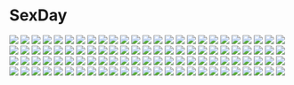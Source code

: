 # SexDay
![](https://konachan.com/image/9b2589f6b1bef752cc28be57cf9c1713/Konachan.com%20-%2039299%20blonde_hair%20green_eyes%20hayate_no_gotoku%20long_hair%20sanzenin_nagi%20school_uniform%20skirt%20thighhighs%20twintails.jpg)
![](https://konachan.com/jpeg/985662bf24ba05c9cb704fc6105f46a4/Konachan.com%20-%20241478%20cosmog%20lillie_%28pokemon%29%20pokemon%20shiimo.jpg)
![](https://konachan.com/image/b1b02d23e31a4a4778131402b263a4fd/Konachan.com%20-%20128527%20.flow%20blood%20braids%20chainsaw%20dark%20dress%20group%20knife%20kuroha_ai%20lcddem%20long_hair%20madotsuki%20red_eyes%20sabitsuki%20skirt%20sword%20urotsuki%20usotsuki%20weapon.jpg)
![](https://konachan.com/image/cdcbef54d08c61c3629266d71e10c760/Konachan.com%20-%20219258%20aqua_eyes%20aqua_hair%20bed%20breasts%20hatsune_miku%20kazu-chan%20long_hair%20nipples%20nude%20pussy%20uncensored%20vocaloid.jpg)
![](https://konachan.com/image/e6302f21ad9378ab313968891639ed76/Konachan.com%20-%2050173%20noda_megumi_%28artist%29%20nue%20tayutama.jpg)
![](https://konachan.com/image/cc6f49f2e36d32fc649940f40b101341/Konachan.com%20-%20223033%20airship%20bow%20brown_hair%20building%20city%20garter_belt%20gun%20headdress%20maid%20orange_eyes%20raika9%20short_hair%20stockings%20thighhighs%20tree%20weapon%20wristwear.jpg)
![](https://konachan.com/image/16da441f9b78647067120603900da41d/Konachan.com%20-%2010147%20club_maniax%20stairs%20yuuki_tatsuya.jpg)
![](https://konachan.com/image/a34bd7afd603b1eb79739158339e342d/Konachan.com%20-%2068127%20goth-loli%20jpeg_artifacts%20lolita_fashion%20murohime_oruko.jpg)
![](https://konachan.com/image/4d50d9d3aeb10a8ccfbe8ebad29569cd/Konachan.com%20-%20113338%20animal_ears%20black_hair%20catgirl%20forest%20foxgirl%20green%20haruno%20hat%20night%20original%20stars%20tail%20tree%20white_hair.jpg)
![](https://konachan.com/image/d523dbbb69970a3d71eadd94103419f7/Konachan.com%20-%2057103%20kantoku%20scan%20tagme%20tagme_%28character%29%20third-party_edit%20watermark%20white.jpg)
![](https://konachan.com/image/1018b317f0485297bed904a19f8544f7/Konachan.com%20-%2096286%20chibi%20kagamine_rin%20valentine%20vocaloid.jpg)
![](https://konachan.com/image/79f1e8303c8e78487d513489de411f12/Konachan.com%20-%2073354%20flyable_heart%20inaba_yui%20itou_noiji%20kujou_kururi%20loli%20minase_sakurako%20ribbons%20school_uniform%20shirasagi_mayuri%20sumeragi_amane%20thighhighs.jpg)
![](https://konachan.com/image/4affcb69e1657b6fb7644defcbf687b4/Konachan.com%20-%20164894%20japanese_clothes%20kimono%20moyiche%20original%20space.jpg)
![](https://konachan.com/jpeg/477355c17618660078c9dc5c7f45c05a/Konachan.com%20-%2025218%20pani_poni_dash%20rebecca_miyamoto.jpg)
![](https://konachan.com/jpeg/7cee72afc9ddbd19dec517e5de5c66dc/Konachan.com%20-%2079616%20anus%20blush%20brown_eyes%20fingering%20flat_chest%20k-on%21%20nakano_azusa%20nipples%20pussy%20school_uniform%20spread_legs%20spread_pussy%20twintails%20uncensored.jpg)
![](https://konachan.com/jpeg/1f585a50c5087fd6cf32c5bf01a9fd51/Konachan.com%20-%20294522%20blue_eyes%20blush%20breasts%20brown_hair%20cleavage%20ensemble_%28company%29%20game_cg%20koi_wa_sotto_saku_hana_no_you_ni%20kotoishi_iori%20long_hair%20tagme_%28artist%29.jpg)
![](https://konachan.com/image/5c94246a857da5ca7033bca4cb655779/Konachan.com%20-%2092805%20nigihayami_kohakunushi%20ogino_chihiro%20sen_to_chihiro_no_kamikakushi.jpg)
![](https://konachan.com/image/5672ca6fe2010e2888d9bfc308160894/Konachan.com%20-%20145715%202girls%20bodysuit%20hakurei_reimu%20ibuki_suika%20skintight%20touhou%20watermark.jpg)
![](https://konachan.com/jpeg/a22c59215a33d6446ec99dc0534b6d34/Konachan.com%20-%20206820%20baku_ph%20blonde_hair%20clownpiece%20earth%20fairy%20fire%20hat%20long_hair%20magic%20pink_eyes%20planet%20space%20stars%20thighhighs%20touhou.jpg)
![](https://konachan.com/jpeg/c38f880bf27d338bac2e99b91bbd2b87/Konachan.com%20-%20297533%20black_hair%20blush%20braids%20breasts%20long_hair%20navel%20original%20pija_%28pianiishimo%29%20purple_eyes%20see_through%20thighhighs%20third-party_edit%20twintails.jpg)
![](https://konachan.com/jpeg/2567b6d63aecee4e69acca9d7b2b87b0/Konachan.com%20-%20175429%20anus%20bed%20blue_hair%20blush%20breasts%20game_cg%20happoubi_jin%20long_hair%20navel%20nipples%20nude%20omega_star%20pussy%20sawatari_shizuku%20spread_legs%20uncensored%20wet.jpg)
![](https://konachan.com/jpeg/027c99f493986f023feaa9ffbebe4f76/Konachan.com%20-%20253158%20baffu%20blush%20braids%20breast_hold%20breasts%20game_cg%20gray_hair%20green_eyes%20kimono%20long_hair%20nipples%20nurasaka_rio%20panties%20underwear%20wonder_fool.jpg)
![](https://konachan.com/jpeg/465594a3e00356126f67b30d874d3d99/Konachan.com%20-%20135791%20john_su%20tagme.jpg)
![](https://konachan.com/image/ea150bc398906e4d023f824749e6cfd4/Konachan.com%20-%20113685%20aragaki_ayase%20cosplay%20diesel-turbo%20kami_nomi_zo_shiru_sekai%20ore_no_imouto_ga_konna_ni_kawaii_wake_ga_nai.jpg)
![](https://konachan.com/image/fd0f8df91f78ec5da8538bcec29c99f3/Konachan.com%20-%20240951%20bath%20bathtub%20breasts%20flowers%20granblue_fantasy%20horns%20kanzaki_kureha%20long_hair%20nude%20pink_eyes%20pink_hair%20pointed_ears%20rose%20water.jpg)
![](https://konachan.com/jpeg/2ca3df84caadac106f78d28bd24be6f8/Konachan.com%20-%20204327%20bed%20blush%20bow%20breasts%20censored%20game_cg%20green_eyes%20long_hair%20nipples%20nude%20pink_hair%20pussy%20spread_legs%20suzumori_akari%20tigre_soft%20tsuzura_aya.jpg)
![](https://konachan.com/image/90c9d3328d5ec38b7a7a6f3976b41013/Konachan.com%20-%2052729%202girls%20ayashi_no_ceres%20black_hair%20blonde_hair%20breasts%20ceres_%28ayashi_no_ceres%29%20cleavage%20flowers%20japanese_clothes%20long_hair%20mikage_aya%20watermark.jpg)
![](https://konachan.com/jpeg/328ff6e4bf13a30b3e4ff9339ccb67f7/Konachan.com%20-%20278342%20animal%20blush%20bongo_cat%20bow%20brown_hair%20chibi%20gloves%20hat%20hoto_cocoa%20magic%20miicha%20parody%20ponytail%20rabbit%20short_hair%20skirt%20waifu2x%20watermark%20white%20wink.jpg)
![](https://konachan.com/image/75bfca452cee2ec886191a89304c42a0/Konachan.com%20-%20113873%20flowers%20nardack%20original%20red%20third-party_edit.jpg)
![](https://konachan.com/image/46069fc0fdc0154d19297d8c541bba67/Konachan.com%20-%2085189%20animal_ears%20anus%20ass%20atto_%28eroban%29%20breasts%20bunny_ears%20bunnygirl%20final_fantasy%20fran%20navel%20nipples%20nude%20penelo%20pussy%20uncensored%20white%20yuri.jpg)
![](https://konachan.com/image/831cea8bdd5aa6a1d7a802d2845135af/Konachan.com%20-%2062508%20aqua_eyes%20ass%20bikini_top%20bow_%28weapon%29%20breasts%20dark_skin%20erect_nipples%20gloves%20gray_hair%20logo%20long_hair%20majikina_mina%20ponytail%20watermark%20weapon.jpg)
![](https://konachan.com/jpeg/33d6bbb52ee6b0e03de97d656dc191be/Konachan.com%20-%20230917%20aqua_eyes%20blonde_hair%20blush%20bow%20braids%20breasts%20choker%20cleavage%20dress%20elbow_gloves%20gloves%20headdress%20long_hair%20moing%20ponytail%20silla%20thighhighs%20white.jpg)
![](https://konachan.com/jpeg/405be0839e7bef5bfa899e52ce02701c/Konachan.com%20-%20144144%20afraco%20barefoot%20brown_hair%20building%20hakurei_reimu%20japanese_clothes%20long_hair%20miko%20red_eyes%20torii%20touhou.jpg)
![](https://konachan.com/image/fabc8c45310b8f7ef524667e9d14fc7f/Konachan.com%20-%20118193%20aqua_hair%20blue_eyes%20bodysuit%20guilty_crown%20infinote%20long_hair%20skintight%20tsugumi.jpg)
![](https://konachan.com/jpeg/a96e868cf5c2765d5073bffcdae2b28d/Konachan.com%20-%20284833%20blonde_hair%20boots%20breasts%20green_eyes%20hat%20long_hair%20mukka%20navel%20nipples%20no_bra%20nopan%20pantyhose%20penis%20pussy%20shirt_lift%20signed%20uncensored.jpg)
![](https://konachan.com/image/d029f077e365f2e260191d3e3eb35667/Konachan.com%20-%2098852%20mahou_shoujo_madoka_magica%20tomoe_mami.jpg)
![](https://konachan.com/image/19bc7ecb81dc667b6eb72acfff29e037/Konachan.com%20-%20238358%20aruciii%20blush%20flat_chest%20jpeg_artifacts%20loli%20night%20nopan%20original%20pink_eyes%20pink_hair%20ribbons%20see_through%20short_hair%20sky%20stars%20twintails.jpg)
![](https://konachan.com/image/1ed88da76058c95ea0fe5634c1dfea18/Konachan.com%20-%2032452%20tagme.jpg)
![](https://konachan.com/jpeg/b92dc4fee5409117018dec014aa29e00/Konachan.com%20-%20121386%20atelier_rorona%20bandage%20bed%20blue_eyes%20brown_eyes%20brown_hair%20crying%20dress%20esty_erhard%20hat%20kishida_mel%20pink_hair%20rororina_fryxell%20short_hair%20tears.jpg)
![](https://konachan.com/image/cdd00d6618b5951e3f4171f4feac9f87/Konachan.com%20-%20197159%20green_eyes%20green_hair%20jan_%28lightdragoon%29%20japanese_clothes%20kochiya_sanae%20long_hair%20miko%20skirt%20stars%20touhou%20tree.jpg)
![](https://konachan.com/jpeg/31199c8e7a09bb4dba46107261600dbb/Konachan.com%20-%20296658%20anthropomorphism%20even_%2817245601%29%20girls_frontline%20gun%20signed%20suomi_%28girls_frontline%29%20thighhighs%20torn_clothes%20weapon%20winter.jpg)
![](https://konachan.com/jpeg/d09700b7afa22f67b658abc33f084748/Konachan.com%20-%20211288%20game_cg%20lumine_senstia%20sekai_wo_sukuu_dake_no_kantan_na_oshigoto.jpg)
![](https://konachan.com/image/3c89f24a7b432073618b9de087ae2f81/Konachan.com%20-%2051390%20hatsune_miku%20k-on%21%20vocaloid.jpg)
![](https://konachan.com/image/cf8bdf6a34824c4a98fd8dd5b77d428f/Konachan.com%20-%2030443%20mii%20popotan%20poyoyon_rokku%20twintails.jpg)
![](https://konachan.com/image/9b65c82f56a5796712def6a2b9721675/Konachan.com%20-%205073%20touhou.jpg)
![](https://konachan.com/image/d9987c5b19224785ae71646117ce3846/Konachan.com%20-%20179063%20anthropomorphism%20blonde_hair%20blue_eyes%20blush%20bubbles%20kantai_collection%20long_hair%20navel%20rensouhou-chan%20sougishi_ego%20swim_ring%20thighhighs%20water.jpg)
![](https://konachan.com/image/ecd79aee2025a3a166bb47edee468032/Konachan.com%20-%2070233%20blonde_hair%20brown_hair%20clouds%20dress%20hat%20long_hair%20maribel_han%20ribbons%20short_hair%20skirt%20sky%20touhou%20umbrella%20usami_renko.jpg)
![](https://konachan.com/jpeg/7e0f383e5d1f0a1a95b2a413bf169588/Konachan.com%20-%20290256%20anthropomorphism%20azur_lane%20close%20drink%20graf_zeppelin_%28azur_lane%29%20long_hair%20prinz_eugen_%28azur_lane%29%20tirpitz_%28azur_lane%29%20tomocha_%28tmc_tmc8%29%20white_hair.jpg)
![](https://konachan.com/jpeg/3823c1c3885f811336c03bc82f041f1b/Konachan.com%20-%2034882%20tagme.jpg)
![](https://konachan.com/image/68022b3357d593b3e04778f2de926272/Konachan.com%20-%20137470%20ass%20breasts%20censored%20green_hair%20kamishiro_ryuu%20nipples%20penis%20pussy%20sex%20tagme.jpg)
![](https://konachan.com/image/4abc5d517059bec2d51a7848cb1dcdc9/Konachan.com%20-%2018981%20neon_genesis_evangelion%20soryu_asuka_langley.jpg)
![](https://konachan.com/jpeg/023335128b9478bee4424f8f27b51c8b/Konachan.com%20-%20275401%20blush%20bow%20bra%20braids%20breasts%20cleavage%20long_hair%20open_shirt%20original%20pink_hair%20school_uniform%20shirt_lift%20thighhighs%20underwear%20uzuki_hiro.jpg)
![](https://konachan.com/jpeg/f97d712ac06adce5e044be0e8f62fa1f/Konachan.com%20-%20193326%20blonde_hair%20blue_eyes%20cameltoe%20erect_nipples%20front_wing%20game_cg%20long_hair%20mekami_suzu%20nanaca_mai%20panties%20pure_girl%20spread_legs%20underwear.jpg)
![](https://konachan.com/jpeg/7df847623b5e65ad424e0a4ed04d6c27/Konachan.com%20-%20256193%20blue_eyes%20christmas%20dress%20fang%20green_hair%20hat%20long_hair%20original%20pantyhose%20santa_costume%20santa_hat%20snow%20stairs%20tagme_%28artist%29%20tree.jpg)
![](https://konachan.com/jpeg/8593666fc76e5f1f55e9cf0c9943c830/Konachan.com%20-%20293702%20blue_eyes%20brown_hair%20building%20dragon%20fuji_choko%20horns%20long_hair%20original%20scan%20water.jpg)
![](https://konachan.com/jpeg/6399c29f82d6378b0904d0c8e87dc20d/Konachan.com%20-%20226248%202girls%20beach%20gemi%20original%20scenic%20shoujo_ai%20sunset%20waifu2x%20water.jpg)
![](https://konachan.com/jpeg/e41617eee5c620a4dbc3777c0c160b23/Konachan.com%20-%20140533%20ass%20breasts%20green_hair%20nipples%20nude%20run_elsie_jewelria%20to_love_ru%20transparent%20vector%20wet.jpg)
![](https://konachan.com/image/b1c0dee2cef34cdb899c75d5f435b147/Konachan.com%20-%2098005%20aoinagi%20aqua_hair%20bikini%20breasts%20cleavage%20hatsune_miku%20swimsuit%20twintails%20vocaloid.jpg)
![](https://konachan.com/image/45e504313fa079c1189f2cf565d7b08b/Konachan.com%20-%2078222%20animal%20bukimi_isan%20cat%20demon%20group%20hong_meiling%20izayoi_sakuya%20kaenbyou_rin%20koakuma%20komeiji_koishi%20komeiji_satori%20maid%20reiuji_utsuho%20touhou%20vampire.jpg)
![](https://konachan.com/image/a8e587b040c34cbf53f3d4908e2b304d/Konachan.com%20-%2099071%20infinite_stratos%20laura_bodewig%20miyazaki_rei.jpg)
![](https://konachan.com/image/1b6f9f656ff49d7ee542f6c982eaa4ef/Konachan.com%20-%20120247%20aqua_eyes%20aqua_hair%20hatsune_miku%20kazari_tayu%20koi_wa_sensou_%28vocaloid%29%20twintails%20vocaloid.jpg)
![](https://konachan.com/image/9d7a0fbec809310c9406c5a7926811d4/Konachan.com%20-%20123856%20animal_ears%20group%20hijiri_byakuren%20houjuu_nue%20kumoi_ichirin%20momiji_gari%20mousegirl%20nazrin%20tail%20tatara_kogasa%20toramaru_shou%20touhou%20unzan%20weapon.jpg)
![](https://konachan.com/jpeg/e0da0186742a025bc7b888f43bb1197d/Konachan.com%20-%20198224%20amaya_rei%20ass%20ass_grab%20barefoot%20blonde_hair%20blue_eyes%20blush%20breasts%20censored%20cum%20game_cg%20long_hair%20male%20nipples%20nopan%20penis%20pussy%20sex%20topless.jpg)
![](https://konachan.com/image/76e3456a58741aa4f4a05d207efbb9e0/Konachan.com%20-%20104756%20dress%20gloves%20kaname_madoka%20mahou_shoujo_madoka_magica%20pink_eyes%20pink_hair%20ribbons%20short_hair%20third-party_edit%20twintails.jpg)
![](https://konachan.com/jpeg/bd1f0e136a7b5eb0296c77f74987d994/Konachan.com%20-%20265675%20aqua_eyes%20bike_shorts%20blush%20book%20hoodie%20nedia_r%20original%20purple_hair%20ribbons%20shorts%20skirt%20twintails%20white.jpg)
![](https://konachan.com/image/4e58e69fbb1fb21f54c8882797857db4/Konachan.com%20-%2045697%20koiwai_yotsuba%20parody%20tengen_toppa_gurren_lagann%20yotsubato%21.jpg)
![](https://konachan.com/image/19c3e04805a667d19c94cbe399eeca5f/Konachan.com%20-%2091416%20ass%20censored%20clouds%20feng%20game_cg%20green_eyes%20long_hair%20naturalton%20nopan%20ponytail%20purple_hair%20pussy%20sakai_hina%20school_uniform%20sky%20sunset%20wet.jpg)
![](https://konachan.com/jpeg/67bcb167137c67daff3ae701211c04b3/Konachan.com%20-%20162483%20dengeki_hime%20navel_%28company%29%20ookura_resona%20scan%20school_uniform%20suzuhira_hiro%20tsuki_ni_yorisou_otome_no_sahou.jpg)
![](https://konachan.com/jpeg/5ab7e872b12b1b071d0c9ac222d88711/Konachan.com%20-%20272687%20animal_ears%20bed%20blush%20bondage%20cameltoe%20dark_skin%20foxgirl%20game_cg%20maid%20panties%20short_hair%20slave_hill%20spread_legs%20underwear%20white_hair%20yellow_eyes.jpg)
![](https://konachan.com/image/46062229ea70ec254acd5ceda804bce1/Konachan.com%20-%20285175%202girls%20animal%20atdan%20azur_lane%20bird%20black_hair%20boots%20breasts%20brown_eyes%20glasses%20gloves%20gray_hair%20long_hair%20signed%20skirt%20socks%20thighhighs%20tie%20zoom_layer.jpg)
![](https://konachan.com/jpeg/58b19f9e265e7ae88bb139c65c8e986f/Konachan.com%20-%20207815%20aqua_eyes%20blonde_hair%20blush%20breasts%20censored%20fujima_emiri%20game_cg%20long_hair%20necklace%20nipples%20panties%20penis%20sayori%20smile%20topless%20twintails%20underwear.jpg)
![](https://konachan.com/image/2e8d34626f7287f4e9015889d4e8bcbe/Konachan.com%20-%20201622%20anthropomorphism%20ass%20blue_eyes%20brown_eyes%20brown_hair%20group%20hibiki_%28kancolle%29%20loli%20long_hair%20short_hair%20shoujo_ai%20tagme_%28artist%29%20white_hair%20yellow_eyes.jpg)
![](https://konachan.com/image/b6264911edef54ea7a84960fa1aa4601/Konachan.com%20-%2027315%20abenobashi_mahou_shoutengai.jpg)
![](https://konachan.com/jpeg/31e29c3854227bc79fb7d265bd5f6401/Konachan.com%20-%20290278%202girls%20apron%20blue_hair%20blush%20breasts%20catgirl%20choker%20cleavage%20foxgirl%20green_eyes%20green_hair%20long_hair%20maid%20original%20ponytail%20signed%20tail%20thighhighs.jpg)
![](https://konachan.com/image/a9a49e20b991a7e9c5990f08730e6311/Konachan.com%20-%2039109%20blush%20fan%20konpaku_youmu%20saigyouji_yuyuko%20sakurazawa_izumi%20sword%20touhou%20weapon.jpg)
![](https://konachan.com/image/214e2286abb34453f65904b4b5e88b97/Konachan.com%20-%2068572%20fate_testarossa%20mahou_shoujo_lyrical_nanoha%20mahou_shoujo_lyrical_nanoha_the_movie_1st.jpg)
![](https://konachan.com/image/9824c1330f9724413db19f1080010bcd/Konachan.com%20-%20262394%202girls%20apron%20aqua_eyes%20aqua_hair%20braids%20cropped%20dress%20flowers%20headdress%20hug%20long_hair%20maid%20megami%20purple_eyes%20ribbons%20scan%20short_hair%20white_hair%20wink.jpg)
![](https://konachan.com/image/b77b600d03c4fa367c3cb557cf7796be/Konachan.com%20-%2031701%20blue_hair%20blush%20breasts%20censored%20favorite%20game_cg%20green_eyes%20kokonoka%20nipples%20open_shirt%20paizuri%20panties%20penis%20school_uniform%20underwear.jpg)
![](https://konachan.com/jpeg/c7567150b5a68c1be6bd8d465d5d4c69/Konachan.com%20-%20139374%20fortissimo__akkord%3Absusvier%20game_cg%20ooba_kagerou%20takamine_hinako.jpg)
![](https://konachan.com/image/bc501bb9350b12ddb97aad1490159b73/Konachan.com%20-%2019764%20caren_hortensia%20fate_%28series%29%20fate_stay_night%20jpeg_artifacts.jpg)
![](https://konachan.com/image/b3f19de731f591f27758ce0c46b97ab2/Konachan.com%20-%2033211%20gokajo_satsuki%20group%20happy_lesson%20ichimonji_mutsuki%20ninomai_kisaragi%20sanzein_yayoi%20shitennou_uzuki%20swimsuit.jpg)
![](https://konachan.com/image/2b75692fe1b38e387076f7ed8b7ecdc8/Konachan.com%20-%20129686%20black_hair%20dress%20flowers%20long_hair%20nacht%20original%20tagme.jpg)
![](https://konachan.com/jpeg/2a7ce3fd674d6c2d5cada5b60f0ac953/Konachan.com%20-%20169006%20bed%20blood%20blue_eyes%20blush%20braids%20breasts%20censored%20cum%20game_cg%20long_hair%20mtu%20navel%20nipples%20nude%20penis%20pink_hair%20pussy%20score%20sex%20spread_legs.jpg)
![](https://konachan.com/jpeg/4969c4af8367966eaaef74f47b045b96/Konachan.com%20-%20231692%20animal_ears%20blonde_hair%20chibi%20foxgirl%20hat%20kazami_karasu%20multiple_tails%20short_hair%20sleeping%20tail%20touhou%20white%20yakumo_ran.jpg)
![](https://konachan.com/jpeg/9806498cb75dafa8714c574ee5966588/Konachan.com%20-%20298433%20animal_ears%20bell%20cameltoe%20flowers%20long_hair%20original%20panties%20petals%20red_eyes%20red_hair%20tail%20tattoo%20thighhighs%20twintails%20underwear%20utm%20wristwear.jpg)
![](https://konachan.com/image/d2c4b54070a6128c4d3b396d2fbcb26b/Konachan.com%20-%2040350%20black_hair%20cigarette%20nana_%28series%29%20osaki_nana%20tattoo.jpg)
![](https://konachan.com/image/3e0b78728542967cdeb6cf37e5a1a422/Konachan.com%20-%2075981%20akiyama_mio%20k-on%21.jpg)
![](https://konachan.com/image/8ec4b37bd1b7a32c88de40d8f031e089/Konachan.com%20-%20106598%20breasts%20charlotte_dunois%20cleavage%20eyepatch%20infinite_stratos%20laura_bodewig%20sketch%20swimsuit%20tatekawa_mako.jpg)
![](https://konachan.com/image/b1e55c0fef0bdfe2844ed36296675490/Konachan.com%20-%20112966%20black_hair%20bra%20game_cg%20kitamikado_ritsuko%20panties%20princess_evangile%20red_eyes%20saeki_nao%20underwear.jpg)
![](https://konachan.com/jpeg/114755a45e909d02568c85b6866ad307/Konachan.com%20-%20250052%209a-91_%28girls_frontline%29%20anthropomorphism%20girls_frontline%20tagme_%28artist%29.jpg)
![](https://konachan.com/jpeg/2ae8349ad563b3e658c2d13de9ee760e/Konachan.com%20-%2098326%20brown_eyes%20brown_hair%20censored%20game_cg%20green_hair%20long_hair%20nopan%20penis%20purple_eyes%20purple_hair%20red_eyes%20school_uniform%20short_hair%20thighhighs.jpg)
![](https://konachan.com/jpeg/b97e11185fd1bab627d0adca6918a579/Konachan.com%20-%20282407%202girls%20blonde_hair%20breast_grab%20breasts%20glasses%20green_hair%20kozue_akari%20long_hair%20nude%20original%20short_hair%20waifu2x%20yuri.jpg)
![](https://konachan.com/image/7b4d8502829d029deb1570b1acfd4e48/Konachan.com%20-%20102550%20blonde_hair%20blush%20cameltoe%20flandre_scarlet%20hat%20panties%20red_eyes%20touhou%20underwear%20vampire%20vicsen-u5%20wings.jpg)
![](https://konachan.com/image/5e722160dcdeb5d70d539a76728e0347/Konachan.com%20-%2033633%20bath%20bathtub%20fujiwara_warawara%20haruka_ni_aogi_uruwashi_no%20kazamatsuri_miyabi%20nude.jpg)
![](https://konachan.com/image/5cb0030b1196485ba4a0c2cd547518bf/Konachan.com%20-%2024934%20all_male%20gaara%20male%20naruto.jpg)
![](https://konachan.com/image/7883b67428e6a50b80166618f0821708/Konachan.com%20-%20197156%202girls%20anthropomorphism%20bath%20black_hair%20blush%20breasts%20brown_hair%20ccaw%20kantai_collection%20long_hair%20mutsu_%28kancolle%29%20nude%20short_hair%20water.jpg)
![](https://konachan.com/image/b8371bbab01416daa3d760722961c1ea/Konachan.com%20-%20250118%20love_live%21_school_idol_project%20love_live%21_sunshine%21%21%20sakurauchi_riko%20takami_chika.jpg)
![](https://konachan.com/image/3f47e41fcb056793706d3deb97ab72e8/Konachan.com%20-%20163619%20akizuki_tsukasa%20beach%20bikini%20blush%20breast_hold%20karasuma_miyako%20long_hair%20nipples%20sakura_sakimashita%20sorahane%20swimsuit.jpg)
![](https://konachan.com/image/8a2fadaed1f08fd842e1c6c008298f7c/Konachan.com%20-%20197168%20armor%20blonde_hair%20blush%20breasts%20christine_evora%20cleavage%20freezing%20kim_kwang-hyun%20long_hair%20red_eyes%20scan%20twintails.jpg)
![](https://konachan.com/jpeg/c7f3b826df72a871f4b6e80df76a4763/Konachan.com%20-%2084721%202girls%20akiyasu%20blue_hair%20dress%20flowers%20hat%20hinanawi_tenshi%20nagae_iku%20purple_hair%20red_eyes%20touhou.jpg)
